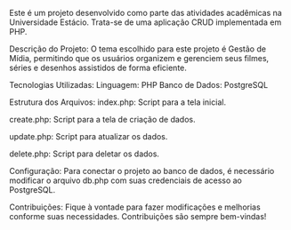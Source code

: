 Este é um projeto desenvolvido como parte das atividades acadêmicas na Universidade Estácio. Trata-se de uma aplicação CRUD implementada em PHP.

Descrição do Projeto:
O tema escolhido para este projeto é Gestão de Mídia, permitindo que os usuários organizem e gerenciem seus filmes, séries e desenhos assistidos de forma eficiente.

Tecnologias Utilizadas:
Linguagem: PHP
Banco de Dados: PostgreSQL


Estrutura dos Arquivos:
index.php: Script para a tela inicial.

create.php: Script para a tela de criação de dados.

update.php: Script para atualizar os dados.

delete.php: Script para deletar os dados.

Configuração:
Para conectar o projeto ao banco de dados, é necessário modificar o arquivo db.php com suas credenciais de acesso ao PostgreSQL.

Contribuições:
Fique à vontade para fazer modificações e melhorias conforme suas necessidades. Contribuições são sempre bem-vindas!

